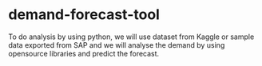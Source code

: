 # demand-forecast-tool
To do analysis by using python, we will use dataset from Kaggle or sample data exported from SAP and we will analyse the demand by using opensource libraries and predict the forecast.
